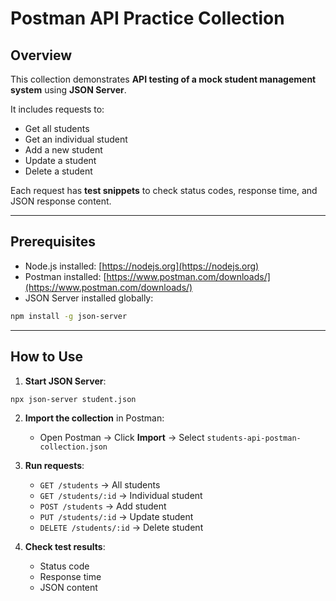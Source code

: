 # Postman API Practice Collection

## Overview

This collection demonstrates **API testing of a mock student management system** using **JSON Server**.

It includes requests to:

* Get all students
* Get an individual student
* Add a new student
* Update a student
* Delete a student

Each request has **test snippets** to check status codes, response time, and JSON response content.

---

## Prerequisites

* Node.js installed: [https://nodejs.org](https://nodejs.org)
* Postman installed: [https://www.postman.com/downloads/](https://www.postman.com/downloads/)
* JSON Server installed globally:

```bash
npm install -g json-server
```

---

## How to Use

1. **Start JSON Server**:

```bash
npx json-server student.json
```

2. **Import the collection** in Postman:

   * Open Postman → Click **Import** → Select `students-api-postman-collection.json`

3. **Run requests**:

   * `GET /students` → All students
   * `GET /students/:id` → Individual student
   * `POST /students` → Add student
   * `PUT /students/:id` → Update student
   * `DELETE /students/:id` → Delete student

4. **Check test results**:

   * Status code
   * Response time
   * JSON content

